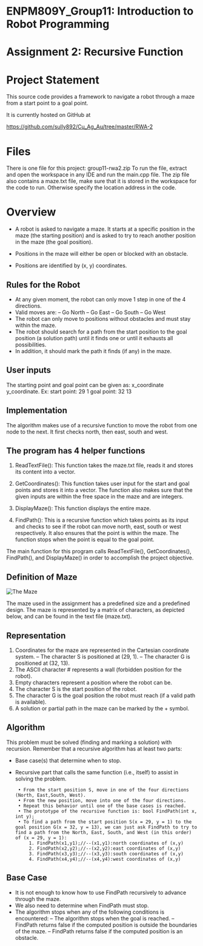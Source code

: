 # ENPM809Y_Group11: Introduction to Robot Programming 
# Assignment 2: Recursive Function


Project Statement
========
This source code provides a framework to navigate a robot through a maze from a start point to a goal point. 


It is currently hosted on GitHub at 

https://github.com/sully892/Cu_Ag_Au/tree/master/RWA-2


Files
========
 
There is one file for this project:
	group11-rwa2.zip
To run the file, extract and open the workspace in any IDE and run the main.cpp file. 
The zip file also contains a maze.txt file, make sure that it is stored in the workspace for the code to run. Otherwise specify the location address in the code.


Overview
========


 * A robot is asked to navigate a maze. It starts at a specific position in the maze (the starting position)
and is asked to try to reach another position in the maze (the goal position).

 * Positions in the maze will either be open or blocked with an obstacle.
 * Positions are identified by (x, y) coordinates.



Rules for the Robot
-----

 * At any given moment, the robot can only move 1 step in one of the 4 directions.
 * Valid moves are:
 	– Go North
	– Go East
	– Go South
	– Go West
 * The robot can only move to positions without obstacles and must stay within the maze.
 * The robot should search for a path from the start position to the goal position (a solution path) until it finds one or until it exhausts all possibilities.
 * In addition, it should mark the path it finds (if any) in the maze.





User inputs
-----

The starting point and goal point can be given as: x_coordinate y_coordinate.
Ex: start point: 29 1   goal point: 32 13



Implementation
-----

The algorithm makes use of a recursive function to move the robot from one node to the next. It first checks north, then east, south and west. 




The program has 4 helper functions
-----

1. ReadTextFile(): This function takes the maze.txt file, reads it and stores its content into a vector. 
	
2. GetCoordinates(): This function takes user input for the start and goal points and stores it into a vector. The function also makes sure that the given inputs are within the free space in the maze and are integers. 

3. DisplayMaze(): This function displays the entire maze. 

4. FindPath(): This is a recursive function which takes points as its input and checks to see if the robot can move north, east, south or west respectively. It also ensures that the point is within the maze. The function stops when the point is equal to the goal point.
	

The main function for this program calls ReadTextFile(), GetCoordinates(), FindPath(), and DisplayMaze() in order to accomplish the project objective.


Definition of Maze
-----


![The Maze](/home/controls/ENPM809Y/Workspace/RWA-2/Assignment2/Documentation/TheMaze.png?raw=true)

The maze used in the assignment has a predefined size and a predefined design. The maze is represented by a matrix of characters, as depicted below, and can be found in the text file
(maze.txt).




Representation
-----


1.  Coordinates for the maze are represented in the Cartesian coordinate system.
	– The character S is positioned at (29, 1).
	– The character G is positioned at (32, 13).
2.  The ASCII character # represents a wall (forbidden position for the robot).
3.  Empty characters represent a position where the robot can be.
4. The character S is the start position of the robot.
5. The character G is the goal position the robot must reach (if a valid path is available).
6. A solution or partial path in the maze can be marked by the + symbol.


Algorithm
-----
This problem must be solved (finding and marking a solution) with recursion.
Remember that a recursive algorithm has at least two parts:
 * Base case(s) that determine when to stop.
 * Recursive part that calls the same function (i.e., itself) to assist in solving the problem.

        • From the start position S, move in one of the four directions (North, East,South, West).
        • From the new position, move into one of the four directions.
        • Repeat this behavior until one of the base cases is reached.
        • The prototype of the recursive function is: bool FindPath(int x, int y);
        • To find a path from the start position S(x = 29, y = 1) to the goal position G(x = 32, y = 13), we can just ask FindPath to try to find a path from the North, East, South, and West (in this order) of (x = 29, y = 1):
            1. FindPath(x1,y1);//--(x1,y1):north coordinates of (x,y)
            2. FindPath(x2,y2);//--(x2,y2):east coordinates of (x,y)
            3. FindPath(x3,y3);//--(x3,y3):south coordinates of (x,y)
            4. FindPath(x4,y4);//--(x4,y4):west coordinates of (x,y)
     

Base Case
-----
 * It is not enough to know how to use FindPath recursively to advance through
the maze.
 * We also need to determine when FindPath must stop.
 * The algorithm stops when any of the following conditions is encountered:
	– The algorithm stops when the goal is reached.
	– FindPath returns false if the computed position is outside the boundaries of the maze.
	– FindPath returns false if the computed position is an obstacle.

























